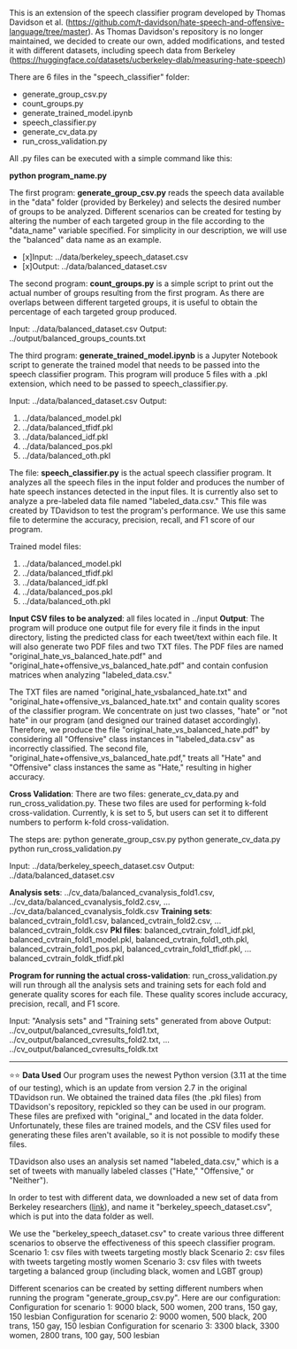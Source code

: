 This is an extension of the speech classifier program developed by Thomas Davidson et al. (https://github.com/t-davidson/hate-speech-and-offensive-language/tree/master). As Thomas Davidson's repository is no longer maintained, we decided to create our own, added modifications, and tested it with different datasets, including speech data from Berkeley (https://huggingface.co/datasets/ucberkeley-dlab/measuring-hate-speech)


There are 6 files in the "speech_classifier" folder:

* generate_group_csv.py
* count_groups.py
* generate_trained_model.ipynb
* speech_classifier.py
* generate_cv_data.py
* run_cross_validation.py


All .py files can be executed with a simple command like this:

**python program_name.py**

The first program: **generate_group_csv.py** reads the speech data available in the "data" folder (provided by Berkeley) and selects the desired number of groups to be analyzed. Different scenarios can be created for testing by altering the number of each targeted group in the file according to the "data_name" variable specified. For simplicity in our description, we will use the "balanced" data name as an example.

- [x]Input: ../data/berkeley_speech_dataset.csv
- [x]Output: ../data/balanced_dataset.csv

The second program: **count_groups.py** is a simple script to print out the actual number of groups resulting from the first program. As there are overlaps between different targeted groups, it is useful to obtain the percentage of each targeted group produced.

Input: ../data/balanced_dataset.csv
Output: ../output/balanced_groups_counts.txt

The third program: **generate_trained_model.ipynb** is a Jupyter Notebook script to generate the trained model that needs to be passed into the speech classifier program. This program will produce 5 files with a .pkl extension, which need to be passed to speech_classifier.py.

Input: ../data/balanced_dataset.csv
Output:

1. ../data/balanced_model.pkl
2. ../data/balanced_tfidf.pkl
3. ../data/balanced_idf.pkl
4. ../data/balanced_pos.pkl
5. ../data/balanced_oth.pkl

The file: **speech_classifier.py** is the actual speech classifier program. It analyzes all the speech files in the input folder and produces the number of hate speech instances detected in the input files. It is currently also set to analyze a pre-labeled data file named "labeled_data.csv." This file was created by TDavidson to test the program's performance. We use this same file to determine the accuracy, precision, recall, and F1 score of our program.

Trained model files:

1. ../data/balanced_model.pkl
2. ../data/balanced_tfidf.pkl
3. ../data/balanced_idf.pkl
4. ../data/balanced_pos.pkl
5. ../data/balanced_oth.pkl


**Input CSV files to be analyzed**: all files located in ../input
**Output**: The program will produce one output file for every file it finds in the input directory, listing the predicted class for each tweet/text within each file. It will also generate two PDF files and two TXT files. The PDF files are named "original_hate_vs_balanced_hate.pdf" and "original_hate+offensive_vs_balanced_hate.pdf" and contain confusion matrices when analyzing "labeled_data.csv." 

The TXT files are named "original_hate_vsbalanced_hate.txt" and "original_hate+offensive_vs_balanced_hate.txt" and contain quality scores of the classifier program. We concentrate on just two classes, "hate" or "not hate" in our program (and designed our trained dataset accordingly). Therefore, we produce the file "original_hate_vs_balanced_hate.pdf" by considering all "Offensive" class instances in "labeled_data.csv" as incorrectly classified. The second file, "original_hate+offensive_vs_balanced_hate.pdf," treats all "Hate" and "Offensive" class instances the same as "Hate," resulting in higher accuracy.

**Cross Validation**:
There are two files: generate_cv_data.py and run_cross_validation.py. 
These two files are used for performing k-fold cross-validation. 
Currently, k is set to 5, but users can set it to different numbers to perform k-fold cross-validation.

The steps are:
python generate_group_csv.py 
python generate_cv_data.py
python run_cross_validation.py

Input: ../data/berkeley_speech_dataset.csv
Output: ../data/balanced_dataset.csv


**Analysis sets**: ../cv_data/balanced_cvanalysis_fold1.csv, ../cv_data/balanced_cvanalysis_fold2.csv, ... ../cv_data/balanced_cvanalysis_foldk.csv
**Training sets**: balanced_cvtrain_fold1.csv, balanced_cvtrain_fold2.csv, ... balanced_cvtrain_foldk.csv
**Pkl files**: balanced_cvtrain_fold1_idf.pkl, balanced_cvtrain_fold1_model.pkl, balanced_cvtrain_fold1_oth.pkl, balanced_cvtrain_fold1_pos.pkl, balanced_cvtrain_fold1_tfidf.pkl, ... balanced_cvtrain_foldk_tfidf.pkl

**Program for running the actual cross-validation**: run_cross_validation.py will run through all the analysis sets and training sets for each fold and generate quality scores for each file. These quality scores include accuracy, precision, recall, and F1 score.

Input: "Analysis sets" and "Training sets" generated from above
Output: ../cv_output/balanced_cvresults_fold1.txt, ../cv_output/balanced_cvresults_fold2.txt, ... ../cv_output/balanced_cvresults_foldk.txt


---------------------------------------------------------------------------------------------------------------------------------------------------------------------
⭐️⭐️ **Data Used**
Our program uses the newest Python version (3.11 at the time of our testing), which is an update from version 2.7 in the original TDavidson run. We obtained the trained data files (the .pkl files) from TDavidson's repository, repickled so they can be used in our program. These files are prefixed with "original_" and located in the data folder. Unfortunately, these files are trained models, and the CSV files used for generating these files aren't available, so it is not possible to modify these files.

TDavidson also uses an analysis set named "labeled_data.csv," which is a set of tweets with manually labeled classes ("Hate," "Offensive," or "Neither").


In order to test with different data, we downloaded a new set of data from Berkeley researchers ([link](https://huggingface.co/datasets/ucberkeley-dlab/measuring-hate-speech)), and name it "berkeley_speech_dataset.csv", which is put into the data folder as well. 

We use the "berkeley_speech_dataset.csv" to create various three different scenarios to observe the effectiveness of this speech classifier program.
Scenario 1: csv files with tweets targeting mostly black
Scenario 2: csv files with tweets targeting mostly women
Scenario 3: csv files with tweets targeting a balanced group (including black, women and LGBT group)

Different scenarios can be created by setting different numbers when running the program "generate_group_csv.py". Here are our configuration:
Configuration for scenario 1: 9000 black, 500 women, 200 trans, 150 gay, 150 lesbian
Configuration for scenario 2: 9000 women, 500 black, 200 trans, 150 gay, 150 lesbian
Configuration for scenario 3: 3300 black, 3300 women, 2800 trans, 100 gay, 500 lesbian






